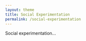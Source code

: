 ```yaml
---
layout: theme
title: Social Experimentation
permalink: /social-experimentation
---
```


Social experimentation...